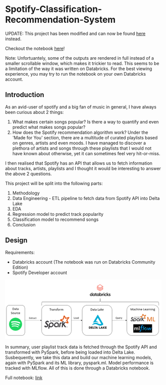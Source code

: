 # Spotify-Classification-Recommendation-System

UPDATE: This project has been modified and can now be found [here](https://github.com/alif898/Spotify-Recommender) instead.

Checkout the notebook [here](https://alif898.github.io/Spotify-Classification-Recommendation-System/)!

Note: Unfortuantely, some of the outputs are rendered in full instead of a smaller scrollable window, which makes it trickier to read. This seems to be a limitation of the way it was written on Databricks. For the best viewing experience, you may try to run the notebook on your own Databricks account.

## Introduction

As an avid-user of spotify and a big fan of music in general, I have always been curious about 2 things:

1. What makes certain songs popular? Is there a way to quantify and even predict what makes songs popular?
2. How does the Spotify recommendation algorithm work? Under the 'Made for You' section, there are a multitude of curated playlists based on genres, artists and even moods. I have managed to discover a plethora of artists and songs through these playlists that I would not have known about otherwise, yet it can sometimes feel very hit-or-miss.

I then realised that Spotify has an API that allows us to fetch information about tracks, artists, playlists and I thought it would be interesting to answer the above 2 questions.

This project will be split into the following parts:
1. Methodology
2. Data Engineering - ETL pipeline to fetch data from Spotify API into Delta Lake
3. EDA
4. Regression model to predict track popularity
5. Classification model to recommend songs
6. Conclusion

## Design

Requirements:
- Databricks account (The notebook was run on Databricks Community Edition)
- Spotify Developer account

![diagram](https://github.com/alif898/Spotify-Classification-Recommendation-System/blob/main/diagram.png?raw=true)

In summary, user playlist track data is fetched through the Spotify API and transformed with PySpark, before being loaded into Delta Lake. Susbequently, we take this data and build our machine learning models, again with PySpark and its ML library, pyspark.ml. Model performance is tracked with MLflow. All of this is done through a Databricks notebook.

Full notebook: [link](https://alif898.github.io/Spotify-Classification-Recommendation-System/)
